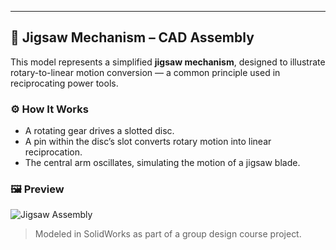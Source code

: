 ---

## 🔧 Jigsaw Mechanism – CAD Assembly

This model represents a simplified **jigsaw mechanism**, designed to illustrate rotary-to-linear motion conversion — a common principle used in reciprocating power tools.

### ⚙️ How It Works
- A rotating gear drives a slotted disc.
- A pin within the disc’s slot converts rotary motion into linear reciprocation.
- The central arm oscillates, simulating the motion of a jigsaw blade.

### 🖼️ Preview

![Jigsaw Assembly](screenshots/jigsaw-overview.png)

> Modeled in SolidWorks as part of a group design course project.
